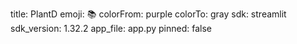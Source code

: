 title: PlantD
emoji: 📚
colorFrom: purple
colorTo: gray
sdk: streamlit
sdk_version: 1.32.2
app_file: app.py
pinned: false
